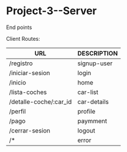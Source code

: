 # Project-3--Server

End points

Client Routes:

|            URL             | DESCRIPTION              
|--------------------------|--------------------
|/registro             |  signup-user       |
|/iniciar-sesion       | login              | 
|/inicio               | home               |
|/lista-coches         | car-list           |
|/detalle-coche/:car_id| car-details        |
|/perfil               | profile            |
|/pago                 | paymment           |
|/cerrar-sesion        | logout             |
|/*                    | error              |
